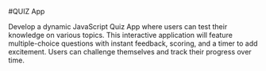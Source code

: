#QUIZ App

Develop a dynamic JavaScript Quiz App where users can test their knowledge on various topics. This interactive application will feature multiple-choice questions with instant feedback, scoring, and a timer to add excitement. Users can challenge themselves and track their progress over time.
